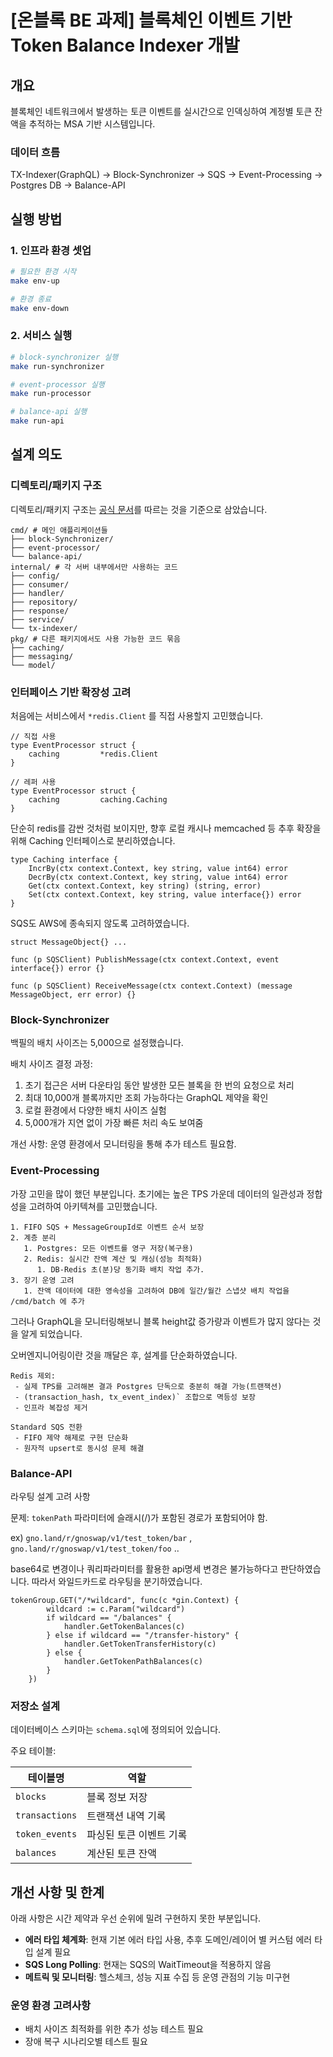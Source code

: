 # [온블록 BE 과제] 블록체인 이벤트 기반 Token Balance Indexer 개발

## 개요
블록체인 네트워크에서 발생하는 토큰 이벤트를 실시간으로 인덱싱하여 계정별 토큰 잔액을 추적하는 MSA 기반 시스템입니다.

### 데이터 흐름
TX-Indexer(GraphQL) → Block-Synchronizer → SQS → Event-Processing → Postgres DB → Balance-API

## 실행 방법

### 1. 인프라 환경 셋업

````bash
# 필요한 환경 시작
make env-up

# 환경 종료
make env-down
````

### 2. 서비스 실행

````bash
# block-synchronizer 실행
make run-synchronizer

# event-processor 실행
make run-processor

# balance-api 실행
make run-api
````

## 설계 의도

### 디렉토리/패키지 구조
디렉토리/패키지 구조는 [공식 문서](https://github.com/golang-standards/project-layout)를 따르는 것을 기준으로 삼았습니다.

````
cmd/ # 메인 애플리케이션들
├── block-Synchronizer/
├── event-processor/
└── balance-api/
internal/ # 각 서버 내부에서만 사용하는 코드
├── config/
├── consumer/
├── handler/
├── repository/
├── response/
├── service/
└── tx-indexer/
pkg/ # 다른 패키지에서도 사용 가능한 코드 묶음
├── caching/ 
├── messaging/ 
└── model/
````

### 인터페이스 기반 확장성 고려
처음에는 서비스에서 `*redis.Client` 를 직접 사용할지 고민했습니다.
````
// 직접 사용
type EventProcessor struct {
	caching         *redis.Client
}

// 레퍼 사용
type EventProcessor struct {
	caching         caching.Caching
}
````

단순히 redis를 감싼 것처럼 보이지만, 향후 로컬 캐시나 memcached 등 추후 확장을 위해 Caching 인터페이스로 분리하였습니다.
````
type Caching interface {
	IncrBy(ctx context.Context, key string, value int64) error
	DecrBy(ctx context.Context, key string, value int64) error
	Get(ctx context.Context, key string) (string, error)
	Set(ctx context.Context, key string, value interface{}) error
}
````
SQS도 AWS에 종속되지 않도록 고려하였습니다.
````
struct MessageObject{} ...

func (p SQSClient) PublishMessage(ctx context.Context, event interface{}) error {}

func (p SQSClient) ReceiveMessage(ctx context.Context) (message MessageObject, err error) {}
````

### Block-Synchronizer
백필의 배치 사이즈는 5,000으로 설정했습니다.

배치 사이즈 결정 과정:
1. 초기 접근은 서버 다운타임 동안 발생한 모든 블록을 한 번의 요청으로 처리
2. 최대 10,000개 블록까지만 조회 가능하다는 GraphQL 제약을 확인
3. 로컬 환경에서 다양한 배치 사이즈 실험
4. 5,000개가 지연 없이 가장 빠른 처리 속도 보여줌

개선 사항: 운영 환경에서 모니터링을 통해 추가 테스트 필요함.

### Event-Processing
가장 고민을 많이 했던 부분입니다.
초기에는 높은 TPS 가운데 데이터의 일관성과 정합성을 고려하여 아키텍쳐를 고민했습니다.
````
1. FIFO SQS + MessageGroupId로 이벤트 순서 보장
2. 계층 분리
   1. Postgres: 모든 이벤트를 영구 저장(복구용)
   2. Redis: 실시간 잔액 계산 및 캐싱(성능 최적화)
      1. DB-Redis 초(분)당 동기화 배치 작업 추가.
3. 장기 운영 고려
   1. 잔액 데이터에 대한 영속성을 고려하여 DB에 일간/월간 스냅샷 배치 작업을 /cmd/batch 에 추가
````

그러나 GraphQL을 모니터링해보니 블록 height값 증가량과 이벤트가 많지 않다는 것을 알게 되었습니다.

오버엔지니어링이란 것을 깨달은 후, 설계를 단순화하였습니다.

````
Redis 제외:
 - 실제 TPS를 고려해본 결과 Postgres 단독으로 충분히 해결 가능(트랜잭션)
 - (transaction_hash, tx_event_index)` 조합으로 멱등성 보장
 - 인프라 복잡성 제거

Standard SQS 전환
 - FIFO 제약 해제로 구현 단순화
 - 원자적 upsert로 동시성 문제 해결
````

### Balance-API
라우팅 설계 고려 사항

문제: `tokenPath` 파라미터에 슬래시(/)가 포함된 경로가 포함되어야 함.

ex) `gno.land/r/gnoswap/v1/test_token/bar` , `gno.land/r/gnoswap/v1/test_token/foo` ..

base64로 변경이나 쿼리파라미터를 활용한 api명세 변경은 불가능하다고 판단하였습니다.
따라서 와일드카드로 라우팅을 분기하였습니다.
````
tokenGroup.GET("/*wildcard", func(c *gin.Context) {
		wildcard := c.Param("wildcard")
		if wildcard == "/balances" {
			handler.GetTokenBalances(c)
		} else if wildcard == "/transfer-history" {
			handler.GetTokenTransferHistory(c)
		} else {
			handler.GetTokenPathBalances(c)
		}
	})
````

### 저장소 설계

데이터베이스 스키마는 `schema.sql`에 정의되어 있습니다.

주요 테이블:

| 테이블명           | 역할                |
|----------------|-------------------|
| `blocks`       | 블록 정보 저장         |
| `transactions` | 트랜잭션 내역 기록       |
| `token_events` | 파싱된 토큰 이벤트 기록   |
| `balances`     | 계산된 토큰 잔액       |

## 개선 사항 및 한계
아래 사항은 시간 제약과 우선 순위에 밀려 구현하지 못한 부분입니다.
- **에러 타입 체계화**: 현재 기본 에러 타입 사용, 추후 도메인/레이어 별 커스텀 에러 타입 설계 필요
- **SQS Long Polling**: 현재는 SQS의 WaitTimeout을 적용하지 않음
- **메트릭 및 모니터링**: 헬스체크, 성능 지표 수집 등 운영 관점의 기능 미구현

### 운영 환경 고려사항
- 배치 사이즈 최적화를 위한 추가 성능 테스트 필요
- 장애 복구 시나리오별 테스트 필요